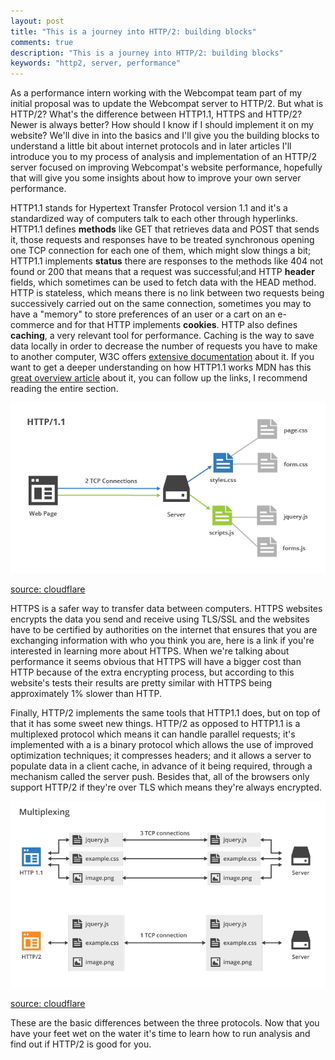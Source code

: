 ```yaml
---
layout: post
title: "This is a journey into HTTP/2: building blocks"
comments: true
description: "This is a journey into HTTP/2: building blocks"
keywords: "http2, server, performance"
---
```


As a performance intern working with the Webcompat team part of my initial proposal was to update the Webcompat server to HTTP/2. But what is HTTP/2? What's the difference between HTTP1.1, HTTPS and HTTP/2? Newer is always better? How should I know if I should implement it on my website? We'll dive in into the basics and I'll give you the building blocks to understand a little bit about internet protocols and in later articles I'll introduce you to my process of analysis and implementation of an HTTP/2 server focused on improving Webcompat's website performance, hopefully that will give you some insights about how to improve your own server performance.

HTTP1.1 stands for Hypertext Transfer Protocol version 1.1 and it's a standardized way of computers talk to each other through hyperlinks. HTTP1.1 defines **methods** like GET that retrieves data and POST that sends it, those requests and responses have to be treated synchronous opening one TCP connection for each one of them, which might slow things a bit; HTTP1.1 implements **status** there are responses to the methods like 404 not found or 200 that means that a request was successful;and HTTP **header** fields, which sometimes can be used to fetch data with the HEAD method. HTTP is stateless, which means there is no link between two requests being successively carried out on the same connection, sometimes you may to have a "memory" to store preferences of an user or a cart on an e-commerce and for that HTTP implements **cookies**. HTTP also defines **caching**, a very relevant tool for performance. Caching is the way to save data locally in order to decrease the number of requests you have to make to another computer, W3C offers [extensive documentation](https://www.w3.org/Protocols/rfc2616/rfc2616-sec13.html) about it. If you want to get a deeper understanding on how HTTP1.1 works MDN has this [great overview article](https://developer.mozilla.org/en-US/docs/Web/HTTP/Overview) about it, you can follow up the links, I recommend reading the entire section.

![http11](/assets/images/http-1.png)

[source: cloudflare](https://blog.cloudflare.com/http-2-for-web-developers/)

HTTPS is a safer way to transfer data between computers. HTTPS websites encrypts the data you send and receive using TLS/SSL and the websites have to be certified by authorities on the internet that ensures that you are exchanging information with who you think you are, here is a link if you're interested in learning more about HTTPS. When we're talking about performance it seems obvious that HTTPS will have a bigger cost than HTTP because of the extra encrypting process, but according to this website's tests their results are pretty similar with HTTPS being approximately 1% slower than HTTP.

Finally, HTTP/2 implements the same tools that HTTP1.1 does, but on top of that it has some sweet new things. HTTP/2 as opposed to HTTP1.1 is a multiplexed protocol which means it can handle parallel requests; it's implemented with a is a binary protocol which allows the use of improved optimization techniques; it compresses headers; and it allows a server to populate data in a client cache, in advance of it being required, through a mechanism called the server push. Besides that, all of the browsers only support HTTP/2 if they're over TLS which means they're always encrypted.


![http11](/assets/images/http-compare.png)

[source: cloudflare](https://blog.cloudflare.com/http-2-for-web-developers/)


These are the basic differences between the three protocols. Now that you have your feet wet on the water it's time to learn how to run analysis and find out if HTTP/2 is good for you.
